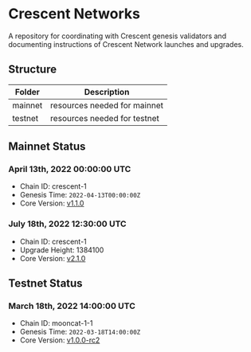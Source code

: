 # Crescent Networks

A repository for coordinating with Crescent genesis validators and documenting instructions of Crescent Network launches and upgrades. 

## Structure

| Folder | Description |
|---|---|
| mainnet | resources needed for mainnet |
| testnet | resources needed for testnet |

## Mainnet Status

### April 13th, 2022 00:00:00 UTC

- Chain ID: crescent-1
- Genesis Time: `2022-04-13T00:00:00Z`
- Core Version: [v1.1.0](https://github.com/crescent-network/crescent/releases/tag/v1.1.0)

### July 18th, 2022 12:30:00 UTC

- Chain ID: crescent-1
- Upgrade Height: 1384100
- Core Version: [v2.1.0](https://github.com/crescent-network/crescent/releases/tag/v2.1.0)


## Testnet Status

### March 18th, 2022 14:00:00 UTC 

- Chain ID: mooncat-1-1
- Genesis Time: `2022-03-18T14:00:00Z`
- Core Version: [v1.0.0-rc2](https://github.com/crescent-network/crescent/releases/tag/v1.0.0-rc2)
